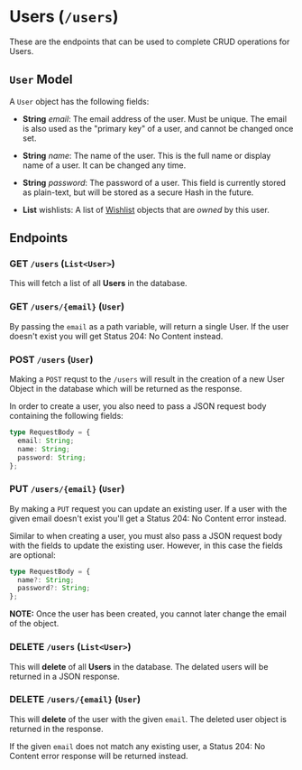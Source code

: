 # Users (`/users`)

These are the endpoints that can be used to complete CRUD operations for Users.

## `User` Model

A `User` object has the following fields:

- **String** _email_: The email address of the user. Must be unique. The email is also used as the "primary key" of a user, and cannot be changed once set.

- **String** _name_: The name of the user. This is the full name or display name of a user. It can be changed any time.

- **String** _password_: The password of a user. This field is currently stored as plain-text, but will be stored as a secure Hash in the future.

- **List<Wishlist>** wishlists: A list of [Wishlist](/Documentation/WishlistEndpoints.md#wishlist-model) objects that are _owned_ by this user.

## Endpoints

### **GET** `/users` (`List<User>`)

This will fetch a list of all **Users** in the database.

### **GET** `/users/{email}` (`User`)

By passing the `email` as a path variable, will return a single User. If the user doesn't exist you will get Status 204: No Content instead.

### **POST** `/users` (`User`)

Making a `POST` requst to the `/users` will result in the creation of a new User Object in the database which will be returned as the response.

In order to create a user, you also need to pass a JSON request body containing the following fields:

```ts
type RequestBody = {
  email: String;
  name: String;
  password: String;
};
```

### **PUT** `/users/{email}` (`User`)

By making a `PUT` request you can update an existing user. If a user with the given email doesn't exist you'll get a Status 204: No Content error instead.

Similar to when creating a user, you must also pass a JSON request body with the fields to update the existing user. However, in this case the fields are optional:

```ts
type RequestBody = {
  name?: String;
  password?: String;
};
```

**NOTE:** Once the user has been created, you cannot later change the email of the object.

### **DELETE** `/users` (`List<User>`)

This will **delete** of all **Users** in the database. The delated users will be returned in a JSON response.

### **DELETE** `/users/{email}` (`User`)

This will **delete** of the user with the given `email`. The deleted user object is returned in the response.

If the given `email` does not match any existing user, a Status 204: No Content error response will be returned instead.

